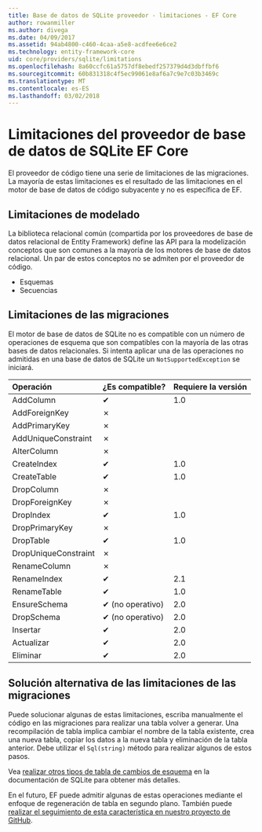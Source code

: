 ```yaml
---
title: Base de datos de SQLite proveedor - limitaciones - EF Core
author: rowanmiller
ms.author: divega
ms.date: 04/09/2017
ms.assetid: 94ab4800-c460-4caa-a5e8-acdfee6e6ce2
ms.technology: entity-framework-core
uid: core/providers/sqlite/limitations
ms.openlocfilehash: 8a60ccfc61a5757df8ebedf257379d4d3dbffbf6
ms.sourcegitcommit: 60b831318c4f5ec99061e8af6a7c9e7c03b3469c
ms.translationtype: MT
ms.contentlocale: es-ES
ms.lasthandoff: 03/02/2018
---
```

# <a name="sqlite-ef-core-database-provider-limitations"></a>Limitaciones del proveedor de base de datos de SQLite EF Core

El proveedor de código tiene una serie de limitaciones de las migraciones. La mayoría de estas limitaciones es el resultado de las limitaciones en el motor de base de datos de código subyacente y no es específica de EF.

## <a name="modeling-limitations"></a>Limitaciones de modelado

La biblioteca relacional común (compartida por los proveedores de base de datos relacional de Entity Framework) define las API para la modelización conceptos que son comunes a la mayoría de los motores de base de datos relacional. Un par de estos conceptos no se admiten por el proveedor de código.

* Esquemas
* Secuencias

## <a name="migrations-limitations"></a>Limitaciones de las migraciones

El motor de base de datos de SQLite no es compatible con un número de operaciones de esquema que son compatibles con la mayoría de las otras bases de datos relacionales. Si intenta aplicar una de las operaciones no admitidas en una base de datos de SQLite un `NotSupportedException` se iniciará.

| Operación            | ¿Es compatible? | Requiere la versión |
|:---------------------|:-----------|:-----------------|
| AddColumn            | ✔          | 1.0              |
| AddForeignKey        | ✗          |                  |
| AddPrimaryKey        | ✗          |                  |
| AddUniqueConstraint  | ✗          |                  |
| AlterColumn          | ✗          |                  |
| CreateIndex          | ✔          | 1.0              |
| CreateTable          | ✔          | 1.0              |
| DropColumn           | ✗          |                  |
| DropForeignKey       | ✗          |                  |
| DropIndex            | ✔          | 1.0              |
| DropPrimaryKey       | ✗          |                  |
| DropTable            | ✔          | 1.0              |
| DropUniqueConstraint | ✗          |                  |
| RenameColumn         | ✗          |                  |
| RenameIndex          | ✔          | 2.1              |
| RenameTable          | ✔          | 1.0              |
| EnsureSchema         | ✔ (no operativo)  | 2.0              |
| DropSchema           | ✔ (no operativo)  | 2.0              |
| Insertar               | ✔          | 2.0              |
| Actualizar               | ✔          | 2.0              |
| Eliminar               | ✔          | 2.0              |

## <a name="migrations-limitations-workaround"></a>Solución alternativa de las limitaciones de las migraciones

Puede solucionar algunas de estas limitaciones, escriba manualmente el código en las migraciones para realizar una tabla volver a generar. Una recompilación de tabla implica cambiar el nombre de la tabla existente, crea una nueva tabla, copiar los datos a la nueva tabla y eliminación de la tabla anterior. Debe utilizar el `Sql(string)` método para realizar algunos de estos pasos.

Vea [realizar otros tipos de tabla de cambios de esquema](http://sqlite.org/lang_altertable.html#otheralter) en la documentación de SQLite para obtener más detalles.

En el futuro, EF puede admitir algunas de estas operaciones mediante el enfoque de regeneración de tabla en segundo plano. También puede [realizar el seguimiento de esta característica en nuestro proyecto de GitHub](https://github.com/aspnet/EntityFrameworkCore/issues/329).
